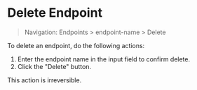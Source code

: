 # Delete Endpoint

> Navigation: Endpoints > endpoint-name > Delete

To delete an endpoint, do the following actions:

1. Enter the endpoint name in the input field to confirm delete.
2. Click the "Delete" button.

This action is irreversible.